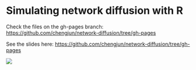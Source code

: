 Simulating network diffusion with R
=================
Check the files on the gh-pages branch:
https://github.com/chengjun/network-diffusion/tree/gh-pages

See the slides here:
https://github.com/chengjun/network-diffusion/tree/gh-pages


![](http://chengjun.github.io/network-diffusion/Simulating%20Network%20Diffusion%20with%20R_files/12964037813_54f5642268_o.gif)
